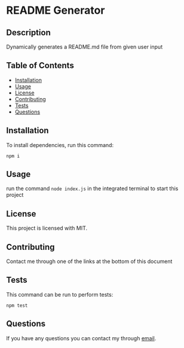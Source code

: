 # README Generator
## Description
Dynamically generates a README.md file from given user input
## Table of Contents
* [Installation](#installation)
* [Usage](#usage)
* [License](#license)
* [Contributing](#contributing)
* [Tests](#tests)
* [Questions](#questions)
## Installation
To install dependencies, run this command:
```
npm i
```
## Usage
run the command ```node index.js``` in the integrated terminal to start this project
## License
This project is licensed with MIT.
## Contributing
Contact me through one of the links at the bottom of this document
## Tests
This command can be run to perform tests:
```
npm test
```
## Questions
If you have any questions you can contact my through [email](alkarias29@gmail.com).